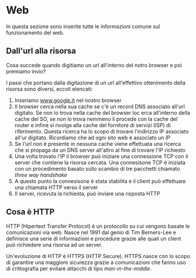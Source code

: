 # Web

In questa sezione sono inserite tutte le informazioni comune sul funzionamento del web.

## Dall'url alla risorsa

Cosa succede quando digitiamo un url all'interno del notro browser e poi premiamo invio?

I passi che portano dalla digitazione di un url all'effettivo ottenimento della risorsa sono diversi, eccoli elencati:

1. Inseriamo www.google.it nel nostro browser
2. Il browser cerca nella sua cache se c'è un record DNS associato all'url digitato. Se non lo trova nella cache del browser loc erca all'interno della cache del SO, se non lo trova nemmeno li procede con la cache del router e infine si rivolge alla cache del fornitore di servizi (ISP) di riferimento. Questa ricerca ha lo scopo di trovare l'indirizzo IP associato all'ur digitato. Ricordiamo che ad ogni sito web è associato un IP
3. Se l'url non è presente in nessuna cache viene effettuata una ricerca che si propaga da un DNS server all'altro al fine di trovare l'IP richiesto
4. Una volta trovato l'IP il browser può iniziare una connessione TCP con il server che contiene la risorsa cercata. Una connesisone TCP è iniziata con un procedimento basato sullo scambio di tre pacchetti chiamato _three way handshake_
5. A questo punto la connesisone è stata stabilita e il client può effettuare una chiamata HTTP verso il server
6. Il server, ricevuta la richiesta, può inviare una risposta HTTP

## Cosa è HTTP

HTTP (Hipertext Transfer Protocol) è un protocollo su cui vengono basate le comunicazioni via web. Nasce nel 1991 dal genio di Tim Berners-Lee e definisce una serie di informazioni e procedure grazie alle quali un client può richiedere una risorsa ad un server.

Un'evoluzione di HTTP è HTTPS (HTTP Secure). HTTPS nasce con lo scopo di garantire una maggiore sicurezza grazie a comunicazioni che fanno uso di crittografia per evitare attacchi di tipo _man-in-the-middle_.